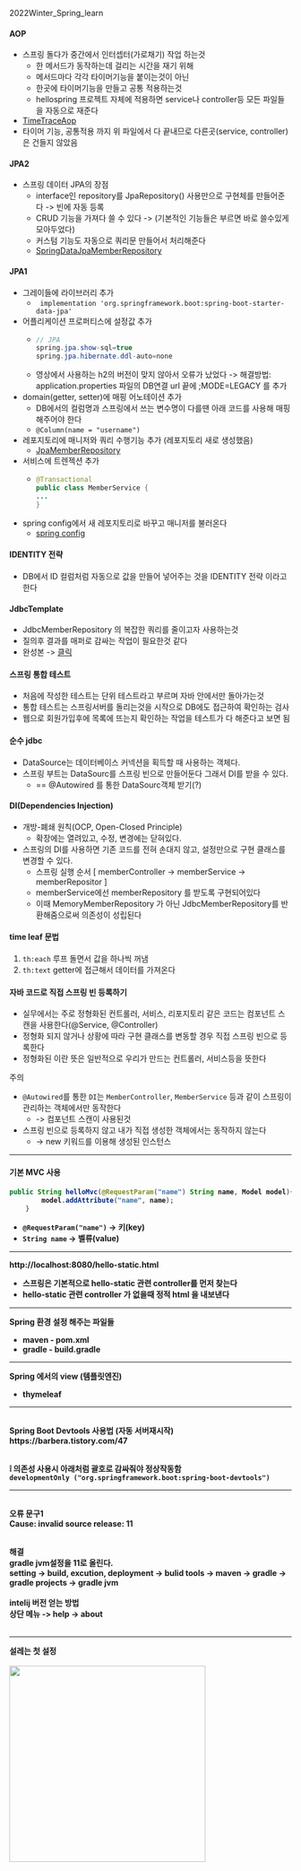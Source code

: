 2022Winter_Spring_learn

<h4>AOP</h4>

+ 스프링 돌다가 중간에서 인터셉터(가로채기) 작업 하는것
  - 한 메서드가 동작하는데 걸리는 시간을 재기 위해 
  - 메서드마다 각각 타이머기능을 붙이는것이 아닌 
  - 한곳에 타이머기능을 만들고 공통 적용하는것
  - hellospring 프로젝트 자체에 적용하면 service나 controller등 모든 파일들을 자동으로 재준다
+ [TimeTraceAop](https://github.com/CSN-ah22/2022Winter_Spring_learn/blob/main/src/main/java/hello/hellospring/aop/TimeTraceAop.java)
+ 타이머 기능, 공통적용 까지 위 파일에서 다 끝내므로 다른곳(service, controller)은 건들지 않았음

<h4> JPA2 </h4>

+ 스프링 데이터 JPA의 장점
  - interface인 repository를 JpaRepository() 사용만으로 구현체를 만들어준다 -> 빈에 자동 등록
  - CRUD 기능을 가져다 쓸 수 있다 -> (기본적인 기능들은 부르면 바로 쓸수있게 모아두었다)
  - 커스텀 기능도 자동으로 쿼리문 만들어서 처리해준다
  - [SpringDataJpaMemberRepository](https://github.com/CSN-ah22/2022Winter_Spring_learn/blob/main/src/main/java/hello/hellospring/repository/SpringDataJpaMemberRepository.java)

<h4> JPA1 </h4>

+ 그레이들에 라이브러리 추가
  - ``` implementation 'org.springframework.boot:spring-boot-starter-data-jpa'```
+ 어플리케이션 프로퍼티스에 설정값 추가
  - ```java
    // JPA
    spring.jpa.show-sql=true
    spring.jpa.hibernate.ddl-auto=none
    ```
  - 영상에서 사용하는 h2의 버전이 맞지 않아서 오류가 났었다 -> 해결방법: application.properties 파일의 DB연결 url 끝에 ;MODE=LEGACY 를 추가
+ domain(getter, setter)에 매핑 어노테이션 추가
  - DB에서의 컬럼명과 스프링에서 쓰는 변수명이 다를땐 아래 코드를 사용해 매핑해주어야 한다
  -  ```@Column(name = "username")```
+ 레포지토리에 매니저와 쿼리 수행기능 추가 (레포지토리 새로 생성했음)
  - [JpaMemberRepository](https://github.com/CSN-ah22/2022Winter_Spring_learn/blob/main/src/main/java/hello/hellospring/repository/JpaMemberRepository.java)
+ 서비스에 트렌젝션 추가
  - ```java
    @Transactional
    public class MemberService {
    ...
    }
    ```
+ spring config에서 새 레포지토리로 바꾸고 매니저를 불러온다
  - [spring config](https://github.com/CSN-ah22/2022Winter_Spring_learn/blob/main/src/main/java/hello/hellospring/SpringConfig.java)
<h4> IDENTITY 전략 </h4>

+ DB에서 ID 컬럼처럼 자동으로 값을 만들어 넣어주는 것을 IDENTITY 전략 이라고 한다

<h4> JdbcTemplate </h4>

+ JdbcMemberRepository 의 복잡한 쿼리를 줄이고자 사용하는것
+ 질의후 결과를 매퍼로 감싸는 작업이 필요한것 같다
+  완성본 -> [클릭](https://github.com/CSN-ah22/2022Winter_Spring_learn/blob/main/src/main/java/hello/hellospring/repository/JdbcTemplateMemberRepository.java) 

<h4> 스프링 통합 테스트 </h4>

+ 처음에 작성한 테스트는 단위 테스트라고 부르며 자바 안에서만 돌아가는것
+ 통합 테스트는 스프링서버를 돌리는것을 시작으로 DB에도 접근하여 확인하는 검사
+ 웹으로 회원가입후에 목록에 뜨는지 확인하는 작업을 테스트가 다 해준다고 보면 됨

<h4> 순수 jdbc </h4>

+ DataSource는 데이터베이스 커넥션을 획득할 때 사용하는 객체다. 
+ 스프링 부트는 DataSourc를 스프링 빈으로 만들어둔다 그래서 DI를 받을 수 있다. 
  - == @Autowired 를 통한 DataSourc객체 받기(?)

<h4> DI(Dependencies Injection) </h4>

+ 개방-폐쇄 원칙(OCP, Open-Closed Principle)
  - 확장에는 열려있고, 수정, 변경에는 닫혀있다.
+ 스프링의 DI를 사용하면 기존 코드를 전혀 손대지 않고, 설정만으로 구현
클래스를 변경할 수 있다.
  - 스프링 실행 순서 [ memberController -> memberService -> memberRepositor ]
  - memberService에선 memberRepository 를 받도록 구현되어있다
  - 이때 MemoryMemberRepository 가 아닌 JdbcMemberRepository를 반환해줌으로써 의존성이 성립된다

<h4> time leaf 문법 </h4>
  
1.  ```th:each``` 루프 돌면서 값을 하나씩 꺼냄
2.  ```th:text``` getter에 접근해서 데이터를 가져온다

<h4> 자바 코드로 직접 스프링 빈 등록하기</h4>


+ 실무에서는 주로 정형화된 컨트롤러, 서비스, 리포지토리 같은 코드는 컴포넌트 스캔을 사용한다(@Service, @Controller)
+ 정형화 되지 않거나 상황에 따라 구현 클래스를 변동할 경우 직접 스프링 빈으로 등록한다
+ 정형화된 이란 뜻은 일반적으로 우리가 만드는 컨트롤러, 서비스등을 뜻한다

주의
+ ```@Autowired```를 통한 ```DI```는 ```MemberController```, ```MemberService``` 등과 같이 스프링이 관리하는 객체에서만 동작한다 
  - -> 컴포넌트 스캔이 사용된것
+ 스프링 빈으로 등록하지 않고 내가 직접 생성한 객체에서는 동작하지 않는다
  - -> new 키워드를 이용해 생성된 인스턴스
---
<h4>기본 MVC 사용<h4>

```java
public String helloMvc(@RequestParam("name") String name, Model model){
        model.addAttribute("name", name);
    }
```
+ ```@RequestParam("name")``` -> 키(key)
+ ```String name``` -> 벨류(value)

---

http://localhost:8080/hello-static.html
+ 스프링은 기본적으로 hello-static 관련 controller를 먼저 찾는다
+ hello-static 관련 controller 가 없을때 정적 html 을 내보낸다

---

Spring 환경 설정 해주는 파일들 
+ maven - pom.xml
+ gradle - build.gradle

---

Spring 에서의 view (템플릿엔진)
+ thymeleaf

---

<br>
Spring Boot Devtools 사용법 (자동 서버재시작)<br>
https://barbera.tistory.com/47<br><br>

❕ 의존성 사용시 아래처럼 괄호로 감싸줘야 정상작동함<br>
```developmentOnly ("org.springframework.boot:spring-boot-devtools")```

---

<br>
오류 문구1 <br>
Cause: invalid source release: 11<br>
<br>

해결<br>
gradle jvm설정을 11로 올린다.<br>
setting -> build, excution, deployment -> bulid tools -> maven -> gradle -> gradle projects -> gradle jvm
<br><br>
intelij 버전 얻는 방법<br>
상단 메뉴 -> help -> about<br><br>

---

설레는 첫 설정<br><br>
<img src="https://user-images.githubusercontent.com/70833455/153721480-f0c9c8b6-7c93-4ac0-8cf0-2f112a0daa76.png" width=350 height=350>

